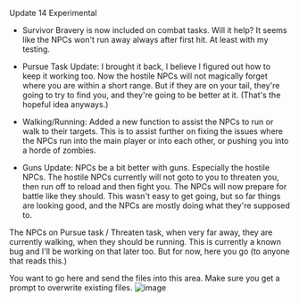 Update 14 Experimental 

- Survivor Bravery is now included on combat tasks. Will it help? It seems like the NPCs won't run away always after first hit. At least with my testing.

- Pursue Task Update: I brought it back, I believe I figured out how to keep it working too. Now the hostile NPCs will not magically forget where you are 
within a short range. But if they are on your tail, they're going to try to find you, and they're going to be better at it. (That's the hopeful idea anyways.)

- Walking/Running: Added a new function to assist the NPCs to run or walk to their targets. This is to assist further on fixing the issues where
the NPCs run into the main player or into each other, or pushing you into a horde of zombies. 

- Guns Update: NPCs be a bit better with guns. Especially the hostile NPCs. The hostile NPCs currently will not goto to you to threaten you, then run off
to reload and then fight you. The NPCs will now prepare for battle like they should. This wasn't easy to get going, but so far things are looking good, 
and the NPCs are mostly doing what they're supposed to.

The NPCs on Pursue task / Threaten task, when very far away, they are currently walking, when they should be running. This is currently a known bug
and I'll be working on that later too. But for now, here you go (to anyone that reads this.)


You want to go here and send the files into this area. Make sure you get a prompt to overwrite existing files. 
![image](https://user-images.githubusercontent.com/73253293/175006784-0671d6e8-8fc1-4edf-be0c-405f3f01d92a.png)
